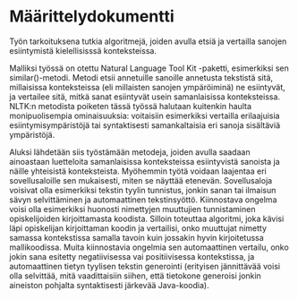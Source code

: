 # Määrittelydokumentti

Työn tarkoituksena tutkia algoritmejä, joiden avulla etsiä ja vertailla sanojen esiintymistä kielellisisssä konteksteissa.

Malliksi työssä on otettu Natural Language Tool Kit -paketti, esimerkiksi sen similar()-metodi. Metodi etsii annetuille sanoille annetusta tekstistä sitä, millaisissa konteksteissa (eli millaisten sanojen ympäröiminä) ne esiintyvät, ja vertailee sitä, mitkä sanat esiintyvät usein samanlaisissa konteksteissa. NLTK:n metodista poiketen tässä työssä halutaan kuitenkin haulta monipuolisempia  ominaisuuksia: voitaisiin esimerkiksi vertailla erilaajuisia esiintymisympäristöjä tai syntaktisesti samankaltaisia eri sanoja sisältäviä ympäristöjä.

Aluksi lähdetään siis työstämään metodeja, joiden avulla saadaan ainoastaan luetteloita samanlaisissa konteksteissa esiintyvistä sanoista ja näille yhteisistä konteksteista. Myöhemmin työtä voidaan laajentaa eri sovellusaloille sen mukaisesti, miten se näyttää etenevän. Sovellusaloja voisivat olla esimerkiksi tekstin tyylin tunnistus, jonkin sanan tai ilmaisun sävyn selvittäminen ja automaattinen tekstinsyöttö. Kiinnostava ongelma voisi olla esimerkiksi huonosti nimettyjen muuttujien tunnistaminen opiskelijoiden kirjoittamasta koodista. Silloin toteuttaa algoritmi, joka kävisi läpi opiskelijan kirjoittaman koodin ja vertailisi, onko muuttujat nimetty samassa kontekstissa samalla tavoin kuin jossakin hyvin kirjoitetussa mallikoodissa. Muita kiinnostavia ongelmia sen automaattinen vertailu, onko jokin sana esitetty negatiivisessa vai positiivisessa kontekstissa, ja automaattinen tietyn tyylisen tekstin generointi (erityisen jännittävää voisi olla selvittää, mitä vaadittaisiin siihen, että tietokone generoisi jonkin aineiston pohjalta syntaktisesti järkevää Java-koodia).

